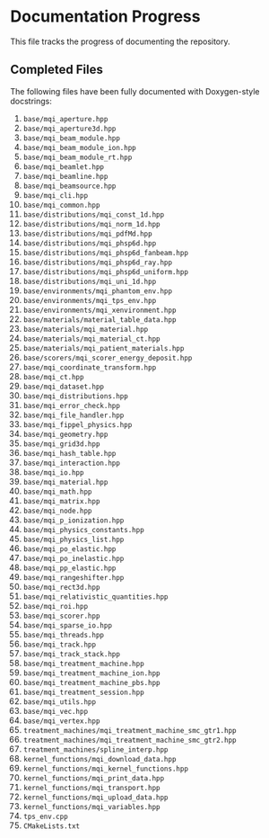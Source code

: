 # Documentation Progress

This file tracks the progress of documenting the repository.

## Completed Files

The following files have been fully documented with Doxygen-style docstrings:

1.  `base/mqi_aperture.hpp`
2.  `base/mqi_aperture3d.hpp`
3.  `base/mqi_beam_module.hpp`
4.  `base/mqi_beam_module_ion.hpp`
5.  `base/mqi_beam_module_rt.hpp`
6.  `base/mqi_beamlet.hpp`
7.  `base/mqi_beamline.hpp`
8.  `base/mqi_beamsource.hpp`
9.  `base/mqi_cli.hpp`
10. `base/mqi_common.hpp`
11. `base/distributions/mqi_const_1d.hpp`
12. `base/distributions/mqi_norm_1d.hpp`
13. `base/distributions/mqi_pdfMd.hpp`
14. `base/distributions/mqi_phsp6d.hpp`
15. `base/distributions/mqi_phsp6d_fanbeam.hpp`
16. `base/distributions/mqi_phsp6d_ray.hpp`
17. `base/distributions/mqi_phsp6d_uniform.hpp`
18. `base/distributions/mqi_uni_1d.hpp`
19. `base/environments/mqi_phantom_env.hpp`
20. `base/environments/mqi_tps_env.hpp`
21. `base/environments/mqi_xenvironment.hpp`
22. `base/materials/material_table_data.hpp`
23. `base/materials/mqi_material.hpp`
24. `base/materials/mqi_material_ct.hpp`
25. `base/materials/mqi_patient_materials.hpp`
26. `base/scorers/mqi_scorer_energy_deposit.hpp`
27. `base/mqi_coordinate_transform.hpp`
28. `base/mqi_ct.hpp`
29. `base/mqi_dataset.hpp`
30. `base/mqi_distributions.hpp`
31. `base/mqi_error_check.hpp`
32. `base/mqi_file_handler.hpp`
33. `base/mqi_fippel_physics.hpp`
34. `base/mqi_geometry.hpp`
35. `base/mqi_grid3d.hpp`
36. `base/mqi_hash_table.hpp`
37. `base/mqi_interaction.hpp`
38. `base/mqi_io.hpp`
39. `base/mqi_material.hpp`
40. `base/mqi_math.hpp`
41. `base/mqi_matrix.hpp`
42. `base/mqi_node.hpp`
43. `base/mqi_p_ionization.hpp`
44. `base/mqi_physics_constants.hpp`
45. `base/mqi_physics_list.hpp`
46. `base/mqi_po_elastic.hpp`
47. `base/mqi_po_inelastic.hpp`
48. `base/mqi_pp_elastic.hpp`
49. `base/mqi_rangeshifter.hpp`
50. `base/mqi_rect3d.hpp`
51. `base/mqi_relativistic_quantities.hpp`
52. `base/mqi_roi.hpp`
53. `base/mqi_scorer.hpp`
54. `base/mqi_sparse_io.hpp`
55. `base/mqi_threads.hpp`
56. `base/mqi_track.hpp`
57. `base/mqi_track_stack.hpp`
58. `base/mqi_treatment_machine.hpp`
59. `base/mqi_treatment_machine_ion.hpp`
60. `base/mqi_treatment_machine_pbs.hpp`
61. `base/mqi_treatment_session.hpp`
62. `base/mqi_utils.hpp`
63. `base/mqi_vec.hpp`
64. `base/mqi_vertex.hpp`
65. `treatment_machines/mqi_treatment_machine_smc_gtr1.hpp`
66. `treatment_machines/mqi_treatment_machine_smc_gtr2.hpp`
67. `treatment_machines/spline_interp.hpp`
68. `kernel_functions/mqi_download_data.hpp`
69. `kernel_functions/mqi_kernel_functions.hpp`
70. `kernel_functions/mqi_print_data.hpp`
71. `kernel_functions/mqi_transport.hpp`
72. `kernel_functions/mqi_upload_data.hpp`
73. `kernel_functions/mqi_variables.hpp`
74. `tps_env.cpp`
75. `CMakeLists.txt`
